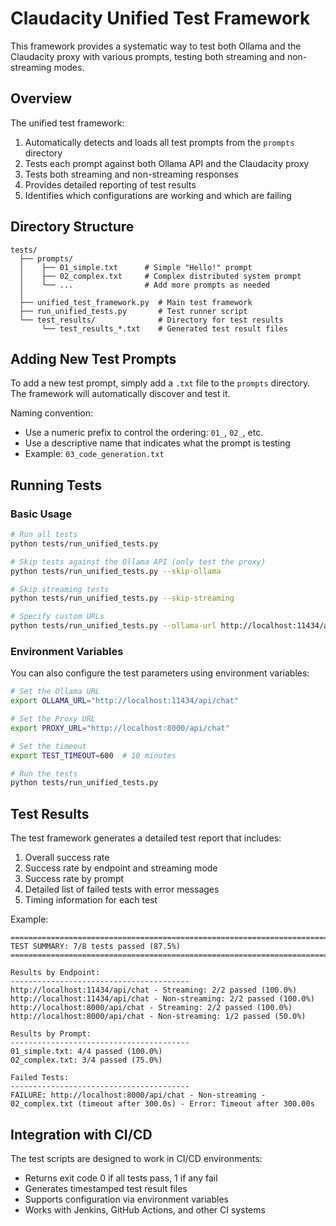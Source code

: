 # Claudacity Unified Test Framework

This framework provides a systematic way to test both Ollama and the Claudacity proxy with various prompts, testing both streaming and non-streaming modes.

## Overview

The unified test framework:

1. Automatically detects and loads all test prompts from the `prompts` directory
2. Tests each prompt against both Ollama API and the Claudacity proxy
3. Tests both streaming and non-streaming responses
4. Provides detailed reporting of test results
5. Identifies which configurations are working and which are failing

## Directory Structure

```
tests/
  ├── prompts/
  │    ├── 01_simple.txt      # Simple "Hello!" prompt
  │    ├── 02_complex.txt     # Complex distributed system prompt
  │    └── ...                # Add more prompts as needed
  │
  ├── unified_test_framework.py  # Main test framework
  ├── run_unified_tests.py       # Test runner script
  └── test_results/              # Directory for test results
       └── test_results_*.txt    # Generated test result files
```

## Adding New Test Prompts

To add a new test prompt, simply add a `.txt` file to the `prompts` directory. The framework will automatically discover and test it.

Naming convention:
- Use a numeric prefix to control the ordering: `01_`, `02_`, etc.
- Use a descriptive name that indicates what the prompt is testing
- Example: `03_code_generation.txt`

## Running Tests

### Basic Usage

```bash
# Run all tests
python tests/run_unified_tests.py

# Skip tests against the Ollama API (only test the proxy)
python tests/run_unified_tests.py --skip-ollama

# Skip streaming tests
python tests/run_unified_tests.py --skip-streaming

# Specify custom URLs
python tests/run_unified_tests.py --ollama-url http://localhost:11434/api/chat --proxy-url http://localhost:8000/api/chat
```

### Environment Variables

You can also configure the test parameters using environment variables:

```bash
# Set the Ollama URL
export OLLAMA_URL="http://localhost:11434/api/chat"

# Set the Proxy URL
export PROXY_URL="http://localhost:8000/api/chat"

# Set the timeout
export TEST_TIMEOUT=600  # 10 minutes

# Run the tests
python tests/run_unified_tests.py
```

## Test Results

The test framework generates a detailed test report that includes:

1. Overall success rate
2. Success rate by endpoint and streaming mode
3. Success rate by prompt
4. Detailed list of failed tests with error messages
5. Timing information for each test

Example:

```
================================================================================
TEST SUMMARY: 7/8 tests passed (87.5%)
================================================================================

Results by Endpoint:
----------------------------------------
http://localhost:11434/api/chat - Streaming: 2/2 passed (100.0%)
http://localhost:11434/api/chat - Non-streaming: 2/2 passed (100.0%)
http://localhost:8000/api/chat - Streaming: 2/2 passed (100.0%)
http://localhost:8000/api/chat - Non-streaming: 1/2 passed (50.0%)

Results by Prompt:
----------------------------------------
01_simple.txt: 4/4 passed (100.0%)
02_complex.txt: 3/4 passed (75.0%)

Failed Tests:
----------------------------------------
FAILURE: http://localhost:8000/api/chat - Non-streaming - 02_complex.txt (timeout after 300.0s) - Error: Timeout after 300.00s
```

## Integration with CI/CD

The test scripts are designed to work in CI/CD environments:

- Returns exit code 0 if all tests pass, 1 if any fail
- Generates timestamped test result files
- Supports configuration via environment variables
- Works with Jenkins, GitHub Actions, and other CI systems
